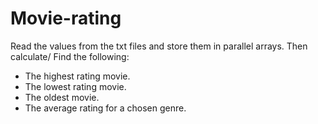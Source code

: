 # Movie-rating
Read the values from the txt files and store them in parallel arrays. Then calculate/ Find the following:
-	The highest rating movie. 
-	The lowest rating movie.
-	The oldest movie.
-	The average rating for a chosen genre. 
